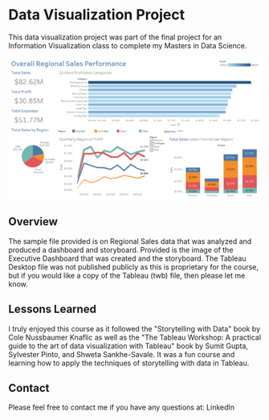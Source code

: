 # Data Visualization Project

This data visualization project was part of the final project for an Information Visualization class to complete my Masters in Data Science.

<img src="Exec Dashboard Tanya Leonce.png" alt="data visualization" width="600"/>

## Overview

The sample file provided is on Regional Sales data that was analyzed and produced a dashboard and storyboard. Provided is the image of the Executive Dashboard that was created and the storyboard. The Tableau Desktop file was not published publicly as this is proprietary for the course, but if you would like a copy of the Tableau (twb) file, then please let me know.

## Lessons Learned

I truly enjoyed this course as it followed the "Storytelling with Data" book by Cole Nussbaumer Knaflic as well as the "The Tableau Workshop: A practical guide to the art of data visualization with Tableau" book by Sumit Gupta, Sylvester Pinto, and Shweta Sankhe-Savale. It was a fun course and learning how to apply the techniques of storytelling with data in Tableau.

## Contact

Please feel free to contact me if you have any questions at: LinkedIn
